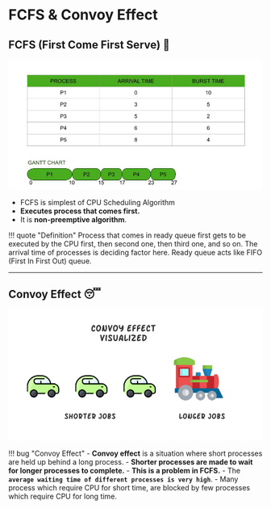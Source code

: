 # FCFS & Convoy Effect

## FCFS (First Come First Serve) 🏁

![FCFS](../../../images/os/FCFS.jpg)

- FCFS is simplest of CPU Scheduling Algorithm
- **Executes process that comes first.**
- It is **non-preemptive algorithm**.

!!! quote "Definition"
    Process that comes in ready queue first gets to be executed by the CPU first, then second one, then third one, and so on. The arrival time of processes is deciding factor here. Ready queue acts like FIFO (First In First Out) queue.

---

## Convoy Effect 😴

![convoy effect](../../../images/os/convoy_effect.png)

!!! bug "Convoy Effect"
    - **Convoy effect** is a situation where short processes are held up behind a long process.
    - **Shorter processes are made to wait for longer processes to complete.**
    - **This is a problem in FCFS.**
    - The **`average waiting time of different processes is very high`**.
    - Many process which require CPU for short time, are blocked by few processes which require CPU for long time.